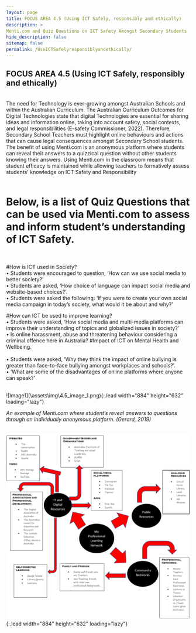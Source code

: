```yaml
---
layout: page
title: FOCUS AREA 4.5 (Using ICT Safely, responsibly and ethically) 
description: >
Menti.com and Quiz Questions on ICT Safety Amongst Secondary Students
hide_description: false
sitemap: false
permalink: /UseICTSafelyresponsiblyandethically/
---
```

## FOCUS AREA 4.5 (Using ICT Safely, responsibly and ethically) 

<br>
The need for Technology is ever-growing amongst Australian Schools and within the Australian Curriculum. The Australian Curriculum Outcomes for Digital Technologies state that digital Technologies are essential for sharing ideas and information online, taking into account safety, social contexts, and legal responsibilities (E-safety Commissioner, 2022). Therefore, Secondary School Teachers must highlight online behaviours and actions that can cause legal consequences amongst Secondary School students. The benefit of using Menti.com is an anonymous platform where students can reveal their answers to a quizzical question without other students knowing their answers. Using Menti.com in the classroom means that student efficacy is maintained while allowing teachers to formatively assess students' knowledge on ICT Safety and Responsibility
<br>
<br>

# Below, is a list of Quiz Questions that can be used via Menti.com to assess and inform student’s understanding of ICT Safety. 
<br>

#How is ICT used in Society? 
<br>
•	Students were encouraged to question, ‘How can we use social media to better society?’
<br>
•	Students are asked, ‘How choice of language can impact social media and website-based choices?’.
<br>
•	Students were asked the following: ‘If you were to create your own social media campaign in today’s society, what would it be about and why?’
<br>

#How can ICT be used to improve learning? 
<br>
•	Students were asked, ‘How social media and multi-media platforms can improve their understanding of topics and globalized issues in society?’
<br>
•	Is online harassment, abuse and threatening behaviour considering a criminal offence here in Australia? 
#Impact of ICT on Mental Health and Wellbeing. 
<br>
<br>
•	Students were asked, ‘Why they think the impact of online bullying is greater than face-to-face bullying amongst workplaces and schools?’.
<br>
•	‘What are some of the disadvantages of online platforms where anyone can speak?’




<br>
![Image1](\assets\img\4.5_image_1.png){:.lead width="884" height="632" loading="lazy"}

<br>

<em> An example of Menti.com where student’s reveal answers to questions through an individually anonymous platform. (Gerard, 2019) </em>
<br>
<br>


![Image2](\assets\img\4.5_image_2.png){:.lead width="884" height="632" loading="lazy"}